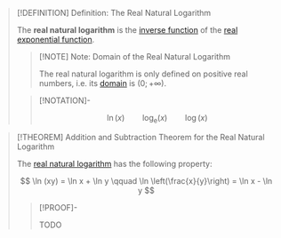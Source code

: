 >[!DEFINITION] Definition: The Real Natural Logarithm
>
>The **real natural logarithm** is the [inverse function](../../../Functions/Types%20of%20Functions/Inverse%20Function.md) of the [real exponential function](Real%20Exponential%20Function.md).
>
>>[!NOTE] Note: Domain of the Real Natural Logarithm
>>
>>The real natural logarithm is only defined on positive real numbers, i.e. its [domain](../../../Functions/index.md) is $(0;+\infty)$.
>>
>
>>[!NOTATION]-
>>
>>$$
>>\ln(x) \qquad \log_\mathrm{e}(x) \qquad \log(x)
>>$$
>>
>

>[!THEOREM] Addition and Subtraction Theorem for the Real Natural Logarithm
>
>The [real natural logarithm](Real%20Natural%20Logarithm.md) has the following property:
>
>$$
>\ln (xy) = \ln x + \ln y \qquad \ln \left(\frac{x}{y}\right) = \ln x - \ln y
>$$
>
>>[!PROOF]-
>>
>>TODO
>>
>